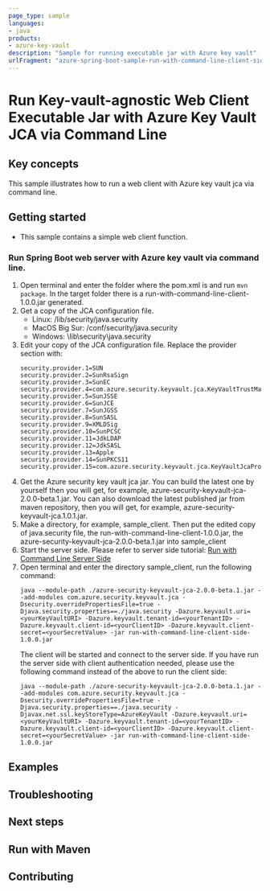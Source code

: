 ```yaml
---
page_type: sample
languages:
- java
products:
- azure-key-vault
description: "Sample for running executable jar with Azure key vault"
urlFragment: "azure-spring-boot-sample-run-with-command-line-client-side"
---
```


# Run Key-vault-agnostic Web Client Executable Jar with Azure Key Vault JCA via Command Line 

## Key concepts
This sample illustrates how to run a web client with Azure key vault jca via command line.

## Getting started


- This sample contains a simple web client function. 

### Run Spring Boot web server with Azure key vault via command line.
1. Open terminal and enter the folder where the pom.xml is and run `mvn package`. In the target folder there is a run-with-command-line-client-1.0.0.jar generated.
1. Get a copy of the JCA configuration file.
    - Linux: <java-home>/lib/security/java.security
    - MacOS Big Sur: <java-home>/conf/security/java.security
    - Windows: <java-home>\lib\security\java.security
1. Edit your copy of the JCA configuration file. Replace the provider section with:
   ```
   security.provider.1=SUN
   security.provider.2=SunRsaSign
   security.provider.3=SunEC
   security.provider.4=com.azure.security.keyvault.jca.KeyVaultTrustManagerFactoryProvider
   security.provider.5=SunJSSE
   security.provider.6=SunJCE
   security.provider.7=SunJGSS
   security.provider.8=SunSASL
   security.provider.9=XMLDSig
   security.provider.10=SunPCSC
   security.provider.11=JdkLDAP
   security.provider.12=JdkSASL
   security.provider.13=Apple
   security.provider.14=SunPKCS11
   security.provider.15=com.azure.security.keyvault.jca.KeyVaultJcaProvider
   ```
1. Get the Azure security key vault jca jar. You can build the latest one by yourself then you will get, for example, azure-security-keyvault-jca-2.0.0-beta.1.jar. You can also download the latest published jar from maven repository, then you will get, for example, azure-security-keyvault-jca.1.0.1.jar.
1. Make a directory, for example, sample_client. Then put the edited copy of java.security file, the run-with-command-line-client-1.0.0.jar, the azure-security-keyvault-jca-2.0.0-beta.1.jar into sample_client
1. Start the server side. Please refer to server side tutorial: [Run with Command Line Server Side][run_with_command_line_server_side]  
1. Open terminal and enter the directory sample_client, run the following command:
   ```
   java --module-path ./azure-security-keyvault-jca-2.0.0-beta.1.jar --add-modules com.azure.security.keyvault.jca -Dsecurity.overridePropertiesFile=true -Djava.security.properties==./java.security -Dazure.keyvault.uri=<yourKeyVaultURI> -Dazure.keyvault.tenant-id=<yourTenantID> -Dazure.keyvault.client-id=<yourClientID> -Dazure.keyvault.client-secret=<yourSecretValue> -jar run-with-command-line-client-side-1.0.0.jar
   ```
   The client will be started and connect to the server side. If you have run the server side with client authentication needed, please use the following command instead of the above to run the client side:
   ```
   java --module-path ./azure-security-keyvault-jca-2.0.0-beta.1.jar --add-modules com.azure.security.keyvault.jca -Dsecurity.overridePropertiesFile=true -Djava.security.properties==./java.security -Djavax.net.ssl.keyStoreType=AzureKeyVault -Dazure.keyvault.uri=<yourKeyVaultURI> -Dazure.keyvault.tenant-id=<yourTenantID> -Dazure.keyvault.client-id=<yourClientID> -Dazure.keyvault.client-secret=<yourSecretValue> -jar run-with-command-line-client-side-1.0.0.jar
   ```


## Examples
## Troubleshooting
## Next steps
## Run with Maven
## Contributing

<!-- LINKS -->

[run_with_command_line_server_side]: https://github.com/Azure-Samples/azure-spring-boot-samples/tree/main/keyvault/azure-security-keyvault-jca/run-with-command-line-server-side/README.md